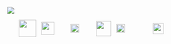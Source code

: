 [github]:https://github.com/crbyxwpzfl/crbyxwpzfl/discussions
[twitter]:https://twitter.com/crbyxwpzfl
[facebook]:https://facebook.com/crbyxwpzfl
[snapchat]:https://snapchat.com/add/crbyxwpzfl
[paypal]:https://paypal.me/crbyxwpzfl
[applemusic]:https://music.apple.com/profile/crbyxwpzfl

[nvim]:https://gist.github.com/crbyxwpzfl/322ad5225cbffe799a78a37e896197a4
[git]:https://gist.github.com/crbyxwpzfl/d0c106a976e0572d7741d063d078e332
[ffmpeg]:https://github.com/GyanD/codexffmpeg
[gists]:https://gist.github.com/crbyxwpzfl
[nodejs]:https://gist.github.com/crbyxwpzfl/b5e9597a82f4082209491f32b90af816
[python]:https://gist.github.com/crbyxwpzfl/d95a2e2a90a96a70bd8f37c5ca71308a
[ff]:https://github.com/crbyxwpzfl/ff
[spinala]:https://github.com/crbyxwpzfl/spinala
[rogflow]:https://github.com/crbyxwpzfl/rogflow
[mini]:https://github.com/crbyxwpzfl/mini
[locations]:https://crbyxwpzfl.github.io/ff/

[<img src="https://pbs.twimg.com/profile_banners/2177054297/1512901091/1500x500" />][twitter]

[<img align="center" src="https://user-images.githubusercontent.com/60987359/110212615-81a4ef00-7e9c-11eb-8374-1d36e8428969.png" height="15" />][git]
&nbsp;
[<img align="center" src="https://user-images.githubusercontent.com/60987359/110212616-823d8580-7e9c-11eb-87d1-0ea914870bee.png" height="40" />][ffmpeg]
&nbsp;
[<img align="center" src="https://user-images.githubusercontent.com/60987359/110212617-82d61c00-7e9c-11eb-820b-f61e564868b2.png" height="30" />][nvim]
&nbsp;
[<img align="center" src="https://user-images.githubusercontent.com/60987359/110212618-82d61c00-7e9c-11eb-90f7-af0c1f6b9922.png" height="15" />][python]
&nbsp;
[<img align="center" src="https://user-images.githubusercontent.com/60987359/110212620-836eb280-7e9c-11eb-8755-be547b25a1a1.png" height="20" />][nodejs]
&nbsp;
[<img align="center" src="https://user-images.githubusercontent.com/60987359/110212621-836eb280-7e9c-11eb-8a02-d451c7c0abb0.png" height="15" />][gists]
&nbsp;
[<img align="center" src="https://user-images.githubusercontent.com/60987359/116067629-9bd3a000-a689-11eb-810b-4f25d04086c7.png" height="35" />][ff]
&nbsp;
[<img align="center" src="https://user-images.githubusercontent.com/60987359/154953302-594f42d4-760e-4da2-8e16-5223199d7eca.png" height="20" />][mini]
&nbsp;
[<img align="center" src="https://user-images.githubusercontent.com/60987359/154962116-0203f1e0-8549-428a-b322-0a7a08c65baf.png" height="15" />][rogflow]
&nbsp;
[<img align="center" src="https://user-images.githubusercontent.com/60987359/190919056-dc9d8880-9199-40ef-95c6-4e8550d47ee2.png" height="15" />][spinala]
&nbsp;
[<img align="center" src="https://user-images.githubusercontent.com/60987359/167469432-5c392478-30f8-44cf-80d4-0839b29a8f8b.png" height="25" />][locations]
&nbsp;

[<img align="right" src="https://user-images.githubusercontent.com/60987359/110203036-2d821680-7e6c-11eb-9527-5d9d74d4a274.png" width="13" height="13" />][paypal]
&nbsp;
[<img align="right" src="https://user-images.githubusercontent.com/60987359/110144639-d8e18b80-7dd8-11eb-802e-722045971ed9.png" width="13" height="13" />][facebook]
&nbsp;
[<img align="right" src="https://user-images.githubusercontent.com/60987359/110201339-d9beff80-7e62-11eb-98d2-7079db37dacf.png" width="13" height="13" />][twitter]
&nbsp;
[<img align="right" src="https://user-images.githubusercontent.com/60987359/110144767-fd3d6800-7dd8-11eb-91a3-8e36cb6d30ed.png" width="13" height="13" />][snapchat]
&nbsp;
[<img align="right" src="https://user-images.githubusercontent.com/60987359/110144629-d5e69b00-7dd8-11eb-87e9-603d613ff9d8.png" width="13" height="13" />][github]
&nbsp;
[<img align="right" src="https://user-images.githubusercontent.com/60987359/110204874-af2a7200-7e75-11eb-862a-81ded242801f.png" height="11" />][applemusic]
&nbsp;
